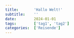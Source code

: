 ```yaml
---
title:       'Hallo Welt!'
subtitle:    ''
date:        2024-01-01
tags:        ['tag1', 'tag2']
categories:  ['Reisende']
---
```

